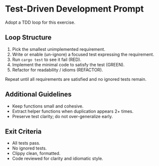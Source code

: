 # Test-Driven Development Prompt

Adopt a TDD loop for this exercise.

## Loop Structure
1. Pick the smallest unimplemented requirement.
2. Write or enable (un-ignore) a focused test expressing the requirement.
3. Run `cargo test` to see it fail (RED).
4. Implement the minimal code to satisfy the test (GREEN).
5. Refactor for readability / idioms (REFACTOR).

Repeat until all requirements are satisfied and no ignored tests remain.

## Additional Guidelines
- Keep functions small and cohesive.
- Extract helper functions when duplication appears 2+ times.
- Preserve test clarity; do not over-generalize early.

## Exit Criteria
- All tests pass.
- No ignored tests.
- Clippy clean, formatted.
- Code reviewed for clarity and idiomatic style.
